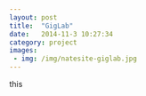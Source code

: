 ```yaml
---
layout: post
title:  "GigLab"
date:   2014-11-3 10:27:34
category: project
images:
 - img: /img/natesite-giglab.jpg
---
```


this